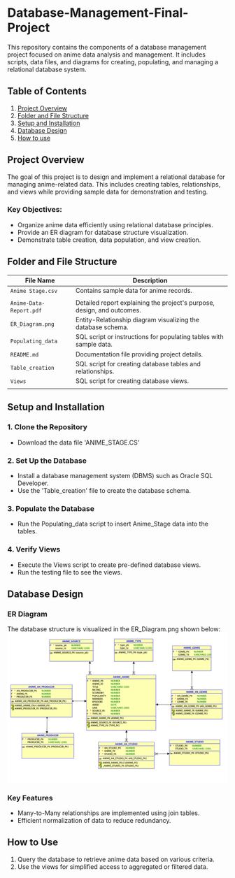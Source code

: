 # Database-Management-Final-Project
This repository contains the components of a database management project focused on anime data analysis and management. It includes scripts, data files, and diagrams for creating, populating, and managing a relational database system.

## Table of Contents
1. [Project Overview](#project-overview)
2. [Folder and File Structure](#folder-and-file-structure)
3. [Setup and Installation](#setup-and-installation)
4. [Database Design](#database-design)
5. [How to use](#how-to-use)


## Project Overview
The goal of this project is to design and implement a relational database for managing anime-related data. This includes creating tables, relationships, and views while providing sample data for demonstration and testing. 
### Key Objectives:
* Organize anime data efficiently using relational database principles.
* Provide an ER diagram for database structure visualization.
* Demonstrate table creation, data population, and view creation.


## Folder and File Structure
| File Name     |Description                                        |
|-----------------------|-------------------------------------------|
| `Anime Stage.csv`     | Contains sample data for anime records.   
                                    |
| `Anime-Data-Report.pdf` | Detailed report explaining the project's purpose, design, and outcomes.     |
| `ER_Diagram.png`      | Entity-Relationship diagram visualizing the database schema.                   |
| `Populating_data`     | SQL script or instructions for populating tables with sample data.            |
| `README.md`           | Documentation file providing project details.                             |
| `Table_creation`      | SQL script for creating database tables and relationships.                        |
| `Views`               | SQL script for creating database views.
                                    |


## Setup and Installation
### 1. Clone the Repository
* Download the data file 'ANIME_STAGE.CS'
### 2. Set Up the Database
* Install a database management system (DBMS) such as Oracle SQL Developer.
* Use the 'Table_creation' file to create the database schema.
### 3. Populate the Database
* Run the Populating_data script to insert Anime_Stage data into the tables. 
### 4. Verify Views
* Execute the Views script to create pre-defined database views.
* Run the testing file to see the views.

## Database Design
### ER Diagram
The database structure is visualized in the ER_Diagram.png shown below: 
![Entity-Relationship Diagram](ER_Diagram.png)

### Key Features
* Many-to-Many relationships are implemented using join tables.
* Efficient normalization of data to reduce redundancy.

## How to Use
1. Query the database to retrieve anime data based on various criteria.
2. Use the views for simplified access to aggregated or filtered data.
